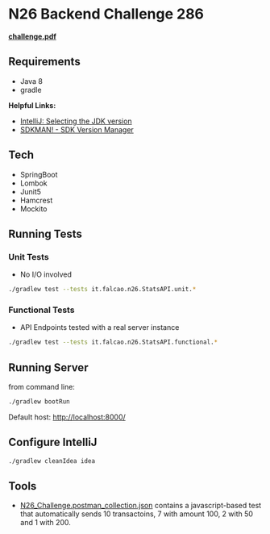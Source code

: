 # N26 Backend Challenge 286

[**challenge.pdf**](BackendChallenge_286.pdf)

## Requirements

- Java 8
- gradle

**Helpful Links:**

- [IntelliJ: Selecting the JDK version](https://intellij-support.jetbrains.com/hc/en-us/articles/206544879-Selecting-the-JDK-version-the-IDE-will-run-under)
- [SDKMAN! - SDK Version Manager](https://sdkman.io/usage#installspecific)

## Tech

- SpringBoot
- Lombok
- Junit5
- Hamcrest
- Mockito


## Running Tests

### Unit Tests

- No I/O involved

```bash
./gradlew test --tests it.falcao.n26.StatsAPI.unit.*
```


### Functional Tests

- API Endpoints tested with a real server instance

```bash
./gradlew test --tests it.falcao.n26.StatsAPI.functional.*
```

## Running Server

from command line:

```bash
./gradlew bootRun
```


Default host: [http://localhost:8000/](http://localhost:8000/)


## Configure IntelliJ

```bash
./gradlew cleanIdea idea
```

## Tools

- [N26_Challenge.postman_collection.json](N26_Challenge.postman_collection.json) contains
  a javascript-based test that automatically sends 10 transactoins, 7
  with amount 100, 2 with 50 and 1 with 200.
